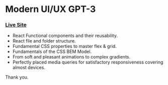 # Modern UI/UX GPT-3
### [Live Site](https://youthful-wiles-68a230.netlify.app/)

- React Functional components and their reusability.
- React file and folder structure.
- Fundamental CSS properties to master flex & grid.
- Fundamentals of the CSS BEM Model.
- From soft and pleasant animations to complex gradients.
- Perfectly placed media queries for satisfactory responsiveness covering almost devices.

Thank you.
